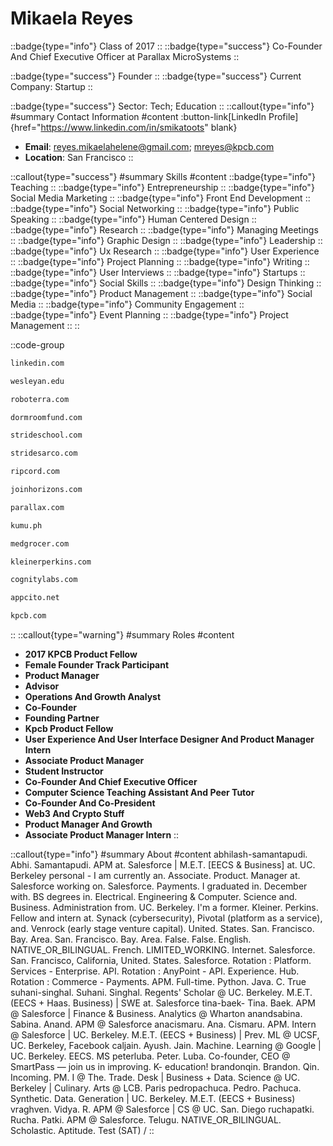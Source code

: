 # Mikaela Reyes
::badge{type="info"}
Class of 2017
::
::badge{type="success"}
Co-Founder And Chief Executive Officer at Parallax MicroSystems
::

::badge{type="success"}
Founder
::
::badge{type="success"}
Current Company: Startup
::

::badge{type="success"}
Sector: Tech; Education
::
::callout{type="info"}
#summary
Contact Information
#content
:button-link[LinkedIn Profile]{href="https://www.linkedin.com/in/smikatoots" blank}
- **Email**: reyes.mikaelahelene@gmail.com; mreyes@kpcb.com
- **Location**: San Francisco
::

::callout{type="success"}
#summary
Skills
#content
::badge{type="info"}
Teaching
::
::badge{type="info"}
Entrepreneurship
::
::badge{type="info"}
Social Media Marketing
::
::badge{type="info"}
Front End Development
::
::badge{type="info"}
Social Networking
::
::badge{type="info"}
Public Speaking
::
::badge{type="info"}
Human Centered Design
::
::badge{type="info"}
Research
::
::badge{type="info"}
Managing Meetings
::
::badge{type="info"}
Graphic Design
::
::badge{type="info"}
Leadership
::
::badge{type="info"}
Ux Research
::
::badge{type="info"}
User Experience
::
::badge{type="info"}
Project Planning
::
::badge{type="info"}
Writing
::
::badge{type="info"}
User Interviews
::
::badge{type="info"}
Startups
::
::badge{type="info"}
Social Skills
::
::badge{type="info"}
Design Thinking
::
::badge{type="info"}
Product Management
::
::badge{type="info"}
Social Media
::
::badge{type="info"}
Community Engagement
::
::badge{type="info"}
Event Planning
::
::badge{type="info"}
Project Management
::
::

::code-group
```bash [LinkedIn]
linkedin.com
```
```bash [Wesleyan University]
wesleyan.edu
```
```bash [ROBOTERRA, Inc]
roboterra.com
```
```bash [Dorm Room Fund]
dormroomfund.com
```
```bash [Stride School]
strideschool.com
```
```bash [Strides Arcolab Limited]
stridesarco.com
```
```bash [Ripcord]
ripcord.com
```
```bash [Horizons]
joinhorizons.com
```
```bash [Parallax MicroSystems]
parallax.com
```
```bash [Kumu Holdings]
kumu.ph
```
```bash [MedGrocer]
medgrocer.com
```
```bash [Kleiner Perkins]
kleinerperkins.com
```
```bash [Cognity Labs]
cognitylabs.com
```
```bash [Stealth Mode Startup Company]
appcito.net
```
```bash [Kleiner Perkins Caufield & Byers]
kpcb.com
```
::
::callout{type="warning"}
#summary
Roles
#content
- **2017 KPCB Product Fellow**
- **Female Founder Track Participant**
- **Product Manager**
- **Advisor**
- **Operations And Growth Analyst**
- **Co-Founder**
- **Founding Partner**
- **Kpcb Product Fellow**
- **User Experience And User Interface Designer And Product Manager Intern**
- **Associate Product Manager**
- **Student Instructor**
- **Co-Founder And Chief Executive Officer**
- **Computer Science Teaching Assistant And Peer Tutor**
- **Co-Founder And Co-President**
- **Web3 And Crypto Stuff**
- **Product Manager And Growth**
- **Associate Product Manager Intern**
::

::callout{type="info"}
#summary
About
#content
abhilash-samantapudi. Abhi. Samantapudi. APM at. Salesforce | M.E.T. [EECS & Business] at. UC. Berkeley personal - I am currently an. Associate. Product. Manager at. Salesforce working on. Salesforce. Payments. I graduated in. December with. BS degrees in. Electrical. Engineering & Computer. Science and. Business. Administration from. UC. Berkeley. I'm a former. Kleiner. Perkins. Fellow and intern at. Synack (cybersecurity), Pivotal (platform as a service), and. Venrock (early stage venture capital). United. States. San. Francisco. Bay. Area. San. Francisco. Bay. Area. False. False. English. NATIVE_OR_BILINGUAL. French. LIMITED_WORKING. Internet. Salesforce. San. Francisco, California, United. States. Salesforce. Rotation : Platform. Services - Enterprise. API. Rotation : AnyPoint - API. Experience. Hub. Rotation : Commerce - Payments. APM. Full-time. Python. Java. C. True suhani-singhal. Suhani. Singhal. Regents' Scholar @ UC. Berkeley. M.E.T. (EECS + Haas. Business) | SWE at. Salesforce tina-baek- Tina. Baek. APM @ Salesforce | Finance & Business. Analytics @ Wharton anandsabina. Sabina. Anand. APM @ Salesforce anacismaru. Ana. Cismaru. APM. Intern @ Salesforce | UC. Berkeley. M.E.T. (EECS + Business) | Prev. ML @ UCSF, UC. Berkeley, Facebook caljain. Ayush. Jain. Machine. Learning @ Google | UC. Berkeley. EECS. MS peterluba. Peter. Luba. Co-founder, CEO @ SmartPass — join us in improving. K- education! brandonqin. Brandon. Qin. Incoming. PM. I @ The. Trade. Desk | Business + Data. Science @ UC. Berkeley | Culinary. Arts @ LCB. Paris pedropachuca. Pedro. Pachuca. Synthetic. Data. Generation | UC. Berkeley. M.E.T. (EECS + Business) vraghven. Vidya. R. APM @ Salesforce | CS @ UC. San. Diego ruchapatki. Rucha. Patki. APM @ Salesforce. Telugu. NATIVE_OR_BILINGUAL. Scholastic. Aptitude. Test (SAT) /
::
